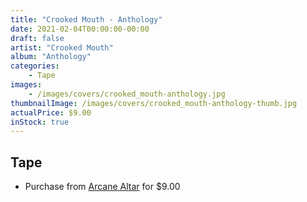 ```yaml
---
title: "Crooked Mouth - Anthology"
date: 2021-02-04T00:00:00-00:00
draft: false
artist: "Crooked Mouth"
album: "Anthology"
categories:
    - Tape
images:
    - /images/covers/crooked_mouth-anthology.jpg
thumbnailImage: /images/covers/crooked_mouth-anthology-thumb.jpg
actualPrice: $9.00
inStock: true
---
```


## Tape
* Purchase from [Arcane Altar](https://arcanealtar.bigcartel.com/product/crooked-mouth-anthology-tape) for $9.00
